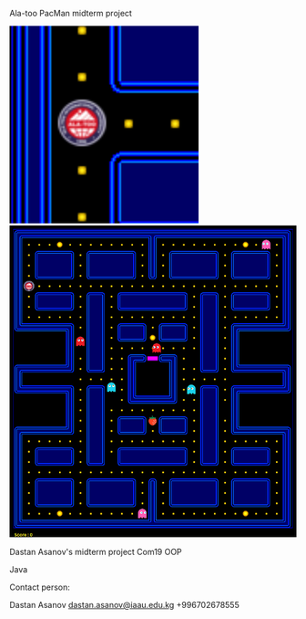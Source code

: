 Ala-too PacMan midterm project

![Image of project](https://github.com/nedastan/oopmidterm/blob/main/screenshots/Screenshot_1.png)
![Image of project](https://github.com/nedastan/oopmidterm/blob/main/screenshots/pacman.png)

Dastan Asanov's midterm project Com19 OOP

Java

Contact person:

Dastan Asanov dastan.asanov@iaau.edu.kg +996702678555
